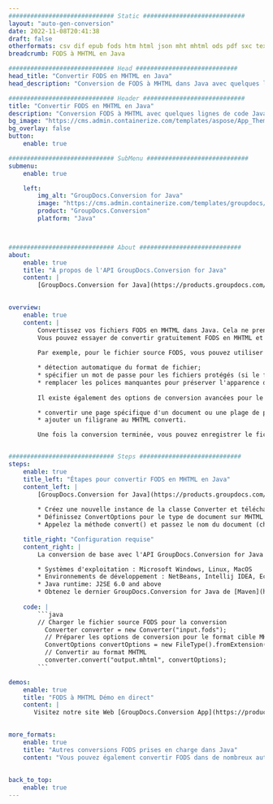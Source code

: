 ```yaml
---
############################# Static ############################
layout: "auto-gen-conversion"
date: 2022-11-08T20:41:38
draft: false
otherformats: csv dif epub fods htm html json mht mhtml ods pdf sxc tex tsv xlam xls xlsb xlsm xlsx xlt xltm xltx xml xps
breadcrumb: FODS à MHTML en Java

############################# Head ############################
head_title: "Convertir FODS en MHTML en Java"
head_description: "Conversion de FODS à MHTML dans Java avec quelques lignes de code. Convertissez plus de 160 formats de fichiers à l'aide de l'API de conversion de documents GroupDocs pour Java"

############################# Header ############################
title: "Convertir FODS en MHTML en Java"
description: "Conversion FODS à MHTML avec quelques lignes de code Java"
bg_image: "https://cms.admin.containerize.com/templates/aspose/App_Themes/V3/images/bg/header1.png"
bg_overlay: false
button:
    enable: true

############################# SubMenu ############################
submenu:
    enable: true

    left:
        img_alt: "GroupDocs.Conversion for Java"
        image: "https://cms.admin.containerize.com/templates/groupdocs/images/product-logos/90x90-noborder/groupdocs-conversion-java.png"
        product: "GroupDocs.Conversion"
        platform: "Java"



############################# About ############################
about:
    enable: true
    title: "À propos de l'API GroupDocs.Conversion for Java"
    content: |
        [GroupDocs.Conversion for Java](https://products.groupdocs.com/conversion/java/) est une API de conversion de format de fichier avancée pour la conversion entre les formats d'image et de document populaires tels que Microsoft Office, OpenDocument, PDF, HTML, e-mail, CAO. et bien plus encore avec seulement quelques lignes de code. L'API native détecte automatiquement les formats des documents originaux et propose de nombreuses options de personnalisation des documents convertis. Outre la fonction d'extraction d'informations d'un document, il prend également en charge la mise en cache des résultats de conversion sur le disque local par défaut. Cependant, tout type de stockage de cache peut être pris en charge en implémentant les interfaces appropriées - Amazon S3, Dropbox, Google Drive, Windows Azure, Reddis ou tout autre.
    

overview:
    enable: true
    content: |
        Convertissez vos fichiers FODS en MHTML dans Java. Cela ne prend que quelques lignes de code Java sur n'importe quelle plate-forme de votre choix, telle que Windows, Linux, macOS.
        Vous pouvez essayer de convertir gratuitement FODS en MHTML et évaluer la qualité des résultats de conversion. En plus des scripts de conversion de fichiers simples, vous pouvez essayer des options plus sophistiquées pour charger le fichier source FODS et stocker la sortie MHTML. 
        
        Par exemple, pour le fichier source FODS, vous pouvez utiliser les options de chargement suivantes :

        * détection automatique du format de fichier;
        * spécifier un mot de passe pour les fichiers protégés (si le format de fichier le prend en charge);
        * remplacer les polices manquantes pour préserver l'apparence du document.
        
        Il existe également des options de conversion avancées pour le fichier MHTML :

        * convertir une page spécifique d'un document ou une plage de pages;
        * ajouter un filigrane au MHTML converti.

        Une fois la conversion terminée, vous pouvez enregistrer le fichier MHTML dans votre chemin de fichier local ou dans un stockage tiers tel que FTP, Amazon S3, Google Drive, Dropbox, etc. Veuillez noter - pour convertir FODS à MHTML, vous n'avez pas besoin d'installer de logiciel supplémentaire, tel que MS Office, Open Office, Adobe Acrobat Reader, etc.


############################# Steps ############################
steps:
    enable: true
    title_left: "Étapes pour convertir FODS en MHTML en Java"
    content_left: |
        [GroupDocs.Conversion for Java](https://products.groupdocs.com/conversion/java/) permet aux développeurs de convertir facilement le fichier FODS en MHTML avec quelques lignes de code.
        
        * Créez une nouvelle instance de la classe Converter et téléchargez le fichier FODS avec le chemin complet
        * Définissez ConvertOptions pour le type de document sur MHTML
        * Appelez la méthode convert() et passez le nom du document (chemin complet) et le format (MHTML) en tant que paramètre

    title_right: "Configuration requise"
    content_right: |
        La conversion de base avec l'API GroupDocs.Conversion for Java peut être effectuée avec seulement quelques lignes de code. Nos API sont prises en charge sur toutes les principales plates-formes et systèmes d'exploitation. Avant d'exécuter le code ci-dessous, assurez-vous que les prérequis suivants sont installés sur votre système.

        * Systèmes d'exploitation : Microsoft Windows, Linux, MacOS
        * Environnements de développement : NetBeans, Intellij IDEA, Eclipse, etc.
        * Java runtime: J2SE 6.0 and above
        * Obtenez le dernier GroupDocs.Conversion for Java de [Maven](https://repository.groupdocs.com/webapp/#/artifacts/browse/tree/General/repo/com/groupdocs/groupdocs-conversion)
         
    code: |
        ```java    
        // Charger le fichier source FODS pour la conversion
          Converter converter = new Converter("input.fods");
          // Préparer les options de conversion pour le format cible MHTML
          ConvertOptions convertOptions = new FileType().fromExtension("mhtml").getConvertOptions();
          // Convertir au format MHTML
          converter.convert("output.mhtml", convertOptions);
        ```

demos:
    enable: true
    title: "FODS à MHTML Démo en direct"
    content: |
       Visitez notre site Web [GroupDocs.Conversion App](https://products.groupdocs.app/conversion/family) et essayez la conversion FODS à MHTML maintenant. La démo gratuite présente les avantages suivants
          

more_formats:
    enable: true
    title: "Autres conversions FODS prises en charge dans Java"
    content: "Vous pouvez également convertir FODS dans de nombreux autres formats de fichiers. Veuillez consulter la liste ci-dessous."
       
       
back_to_top:
    enable: true
---
```

